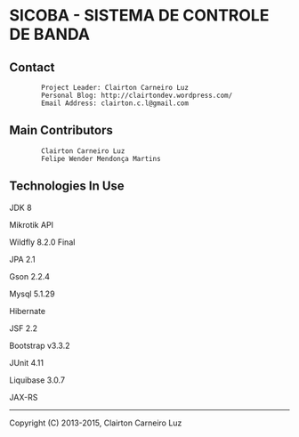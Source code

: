SICOBA - SISTEMA DE CONTROLE DE BANDA
=====================================



Contact
-------

            Project Leader: Clairton Carneiro Luz
            Personal Blog: http://clairtondev.wordpress.com/
            Email Address: clairton.c.l@gmail.com

Main Contributors
-------------------

            Clairton Carneiro Luz
            Felipe Wender Mendonça Martins


Technologies In Use
-------------------

JDK 8

Mikrotik API

Wildfly 8.2.0 Final

JPA 2.1

Gson 2.2.4

Mysql 5.1.29

Hibernate

JSF 2.2

Bootstrap v3.3.2

JUnit 4.11

Liquibase 3.0.7

JAX-RS


--------------------------------------------
Copyright (C) 2013-2015, Clairton Carneiro Luz
